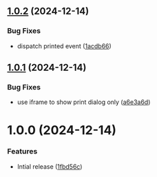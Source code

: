 ## [1.0.2](https://github.com/CoCreate-app/CoCreate-print/compare/v1.0.1...v1.0.2) (2024-12-14)


### Bug Fixes

* dispatch printed event ([1acdb66](https://github.com/CoCreate-app/CoCreate-print/commit/1acdb66d9f7988fd5494a0f035c5227e1ba7d831))

## [1.0.1](https://github.com/CoCreate-app/CoCreate-print/compare/v1.0.0...v1.0.1) (2024-12-14)


### Bug Fixes

* use iframe to show print dialog only ([a6e3a6d](https://github.com/CoCreate-app/CoCreate-print/commit/a6e3a6d9526654ba64d0c5d89b76701dde352bec))

# 1.0.0 (2024-12-14)


### Features

* Intial release ([1fbd56c](https://github.com/CoCreate-app/CoCreate-print/commit/1fbd56cfeabdc62a4483c46a981f1174b43c9549))
